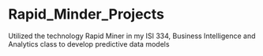 # Rapid_Minder_Projects
Utilized the technology Rapid Miner in my ISI 334, Business Intelligence and Analytics class to develop predictive data models
